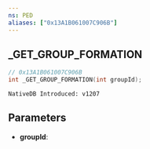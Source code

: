 ```yaml
---
ns: PED
aliases: ["0x13A1B061007C906B"]
---
```

## _GET_GROUP_FORMATION

```c
// 0x13A1B061007C906B
int _GET_GROUP_FORMATION(int groupId);
```

```
NativeDB Introduced: v1207
```

## Parameters
* **groupId**:
